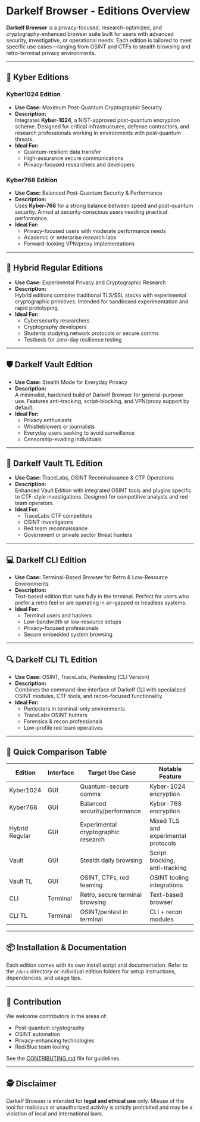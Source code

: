 # Darkelf Browser - Editions Overview

**Darkelf Browser** is a privacy-focused, research-optimized, and cryptography-enhanced browser suite built for users with advanced security, investigative, or operational needs. Each edition is tailored to meet specific use cases—ranging from OSINT and CTFs to stealth browsing and retro-terminal privacy environments.

---

## 🔐 Kyber Editions

### Kyber1024 Edition
- **Use Case:** Maximum Post-Quantum Cryptographic Security  
- **Description:**  
  Integrates **Kyber-1024**, a NIST-approved post-quantum encryption scheme. Designed for critical infrastructures, defense contractors, and research professionals working in environments with post-quantum threats.
- **Ideal For:**  
  - Quantum-resilient data transfer  
  - High-assurance secure communications  
  - Privacy-focused researchers and developers  

### Kyber768 Edition
- **Use Case:** Balanced Post-Quantum Security & Performance  
- **Description:**  
  Uses **Kyber-768** for a strong balance between speed and post-quantum security. Aimed at security-conscious users needing practical performance.
- **Ideal For:**  
  - Privacy-focused users with moderate performance needs  
  - Academic or enterprise research labs  
  - Forward-looking VPN/proxy implementations  

---

## 🧪 Hybrid Regular Editions

- **Use Case:** Experimental Privacy and Cryptographic Research  
- **Description:**  
  Hybrid editions combine traditional TLS/SSL stacks with experimental cryptographic primitives. Intended for sandboxed experimentation and rapid prototyping.
- **Ideal For:**  
  - Cybersecurity researchers  
  - Cryptography developers  
  - Students studying network protocols or secure comms  
  - Testbeds for zero-day resilience testing  

---

## 🛡️ Darkelf Vault Edition

- **Use Case:** Stealth Mode for Everyday Privacy  
- **Description:**  
  A minimalist, hardened build of Darkelf Browser for general-purpose use. Features anti-tracking, script-blocking, and VPN/proxy support by default.
- **Ideal For:**  
  - Privacy enthusiasts  
  - Whistleblowers or journalists  
  - Everyday users seeking to avoid surveillance  
  - Censorship-evading individuals  

---

## 🎯 Darkelf Vault TL Edition

- **Use Case:** TraceLabs, OSINT Reconnaissance & CTF Operations  
- **Description:**  
  Enhanced Vault Edition with integrated OSINT tools and plugins specific to CTF-style investigations. Designed for competitive analysts and red team operators.
- **Ideal For:**  
  - TraceLabs CTF competitors  
  - OSINT investigators  
  - Red team reconnaissance  
  - Government or private sector threat hunters  

---

## 💻 Darkelf CLI Edition

- **Use Case:** Terminal-Based Browser for Retro & Low-Resource Environments  
- **Description:**  
  Text-based edition that runs fully in the terminal. Perfect for users who prefer a retro feel or are operating in air-gapped or headless systems.
- **Ideal For:**  
  - Terminal users and hackers  
  - Low-bandwidth or low-resource setups  
  - Privacy-focused professionals  
  - Secure embedded system browsing  

---

## 🔍 Darkelf CLI TL Edition

- **Use Case:** OSINT, TraceLabs, Pentesting (CLI Version)  
- **Description:**  
  Combines the command-line interface of Darkelf CLI with specialized OSINT modules, CTF tools, and recon-focused functionality.
- **Ideal For:**  
  - Pentesters in terminal-only environments  
  - TraceLabs OSINT hunters  
  - Forensics & recon professionals  
  - Low-profile red team operatives  

---

## 🚀 Quick Comparison Table

| Edition               | Interface | Target Use Case                       | Notable Feature                        |
|----------------------|-----------|----------------------------------------|----------------------------------------|
| Kyber1024            | GUI       | Quantum-secure comms                   | Kyber-1024 encryption                  |
| Kyber768             | GUI       | Balanced security/performance          | Kyber-768 encryption                  |
| Hybrid Regular       | GUI       | Experimental cryptographic research    | Mixed TLS and experimental protocols  |
| Vault                | GUI       | Stealth daily browsing                 | Script blocking, anti-tracking        |
| Vault TL             | GUI       | OSINT, CTFs, red teaming               | OSINT tooling integrations            |
| CLI                  | Terminal  | Retro, secure terminal browsing        | Text-based browser                    |
| CLI TL               | Terminal  | OSINT/pentest in terminal              | CLI + recon modules                   |

---

## 📦 Installation & Documentation

Each edition comes with its own install script and documentation. Refer to the `/docs` directory or individual edition folders for setup instructions, dependencies, and usage tips.

---

## 🧠 Contribution

We welcome contributors in the areas of:
- Post-quantum cryptography
- OSINT automation
- Privacy-enhancing technologies
- Red/Blue team tooling

See the [CONTRIBUTING.md](./CONTRIBUTING.md) file for guidelines.

---

## 🕵️ Disclaimer

Darkelf Browser is intended for **legal and ethical use** only. Misuse of the tool for malicious or unauthorized activity is strictly prohibited and may be a violation of local and international laws.
